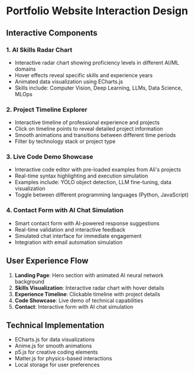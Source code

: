 # Portfolio Website Interaction Design

## Interactive Components

### 1. AI Skills Radar Chart
- Interactive radar chart showing proficiency levels in different AI/ML domains
- Hover effects reveal specific skills and experience years
- Animated data visualization using ECharts.js
- Skills include: Computer Vision, Deep Learning, LLMs, Data Science, MLOps

### 2. Project Timeline Explorer
- Interactive timeline of professional experience and projects
- Click on timeline points to reveal detailed project information
- Smooth animations and transitions between different time periods
- Filter by technology stack or project type

### 3. Live Code Demo Showcase
- Interactive code editor with pre-loaded examples from Ali's projects
- Real-time syntax highlighting and execution simulation
- Examples include: YOLO object detection, LLM fine-tuning, data visualization
- Toggle between different programming languages (Python, JavaScript)

### 4. Contact Form with AI Chat Simulation
- Smart contact form with AI-powered response suggestions
- Real-time validation and interactive feedback
- Simulated chat interface for immediate engagement
- Integration with email automation simulation

## User Experience Flow

1. **Landing Page**: Hero section with animated AI neural network background
2. **Skills Visualization**: Interactive radar chart with hover details
3. **Experience Timeline**: Clickable timeline with project details
4. **Code Showcase**: Live demo of technical capabilities
5. **Contact**: Interactive form with AI chat simulation

## Technical Implementation

- ECharts.js for data visualizations
- Anime.js for smooth animations
- p5.js for creative coding elements
- Matter.js for physics-based interactions
- Local storage for user preferences